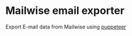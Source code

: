 # Mailwise email exporter
Export E-mail data from Mailwise using [puppeteer](https://github.com/GoogleChrome/puppeteer)
